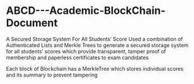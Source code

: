 # ABCD---Academic-BlockChain-Document
A Secured Storage System For All Students’ Score
Used a combination of Authenticated Lists and Merkle Trees to generate a secured storage system for all students’ scores which provide transparent, tamper proof of membership and paperless certificates to exam candidates

Each block of Blockchain has a MerkleTree which stores individual scores and its summary to prevent tampering
